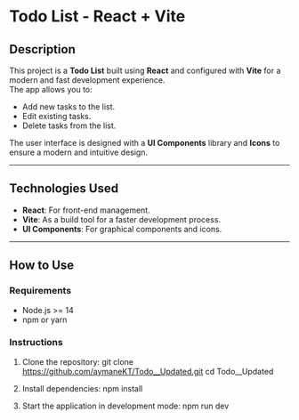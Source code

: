 # Todo List - React + Vite

## Description
This project is a **Todo List** built using **React** and configured with **Vite** for a modern and fast development experience.  
The app allows you to:

- Add new tasks to the list.
- Edit existing tasks.
- Delete tasks from the list.

The user interface is designed with a **UI Components** library and **Icons** to ensure a modern and intuitive design.

---

## Technologies Used

- **React**: For front-end management.
- **Vite**: As a build tool for a faster development process.
- **UI Components**: For graphical components and icons.

---

## How to Use

### Requirements

- Node.js >= 14
- npm or yarn

### Instructions

1. Clone the repository:
   git clone https://github.com/aymaneKT/Todo__Updated.git
   cd Todo__Updated
   
2. Install dependencies:
     npm install

3. Start the application in development mode:
   npm run dev



   
